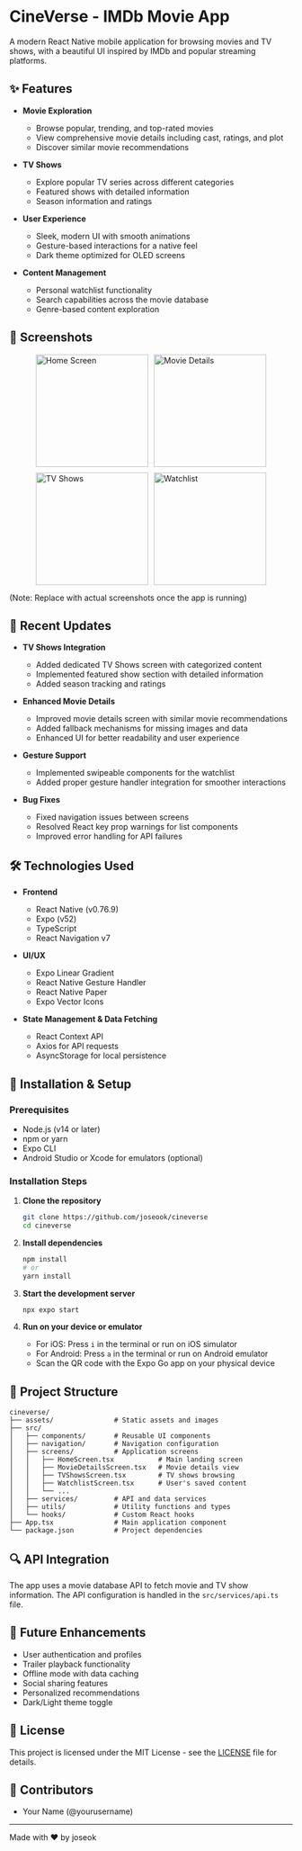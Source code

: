 # CineVerse - IMDb Movie App


A modern React Native mobile application for browsing movies and TV shows, with a beautiful UI inspired by IMDb and popular streaming platforms.

## ✨ Features

- **Movie Exploration**
  - Browse popular, trending, and top-rated movies
  - View comprehensive movie details including cast, ratings, and plot
  - Discover similar movie recommendations

- **TV Shows**
  - Explore popular TV series across different categories
  - Featured shows with detailed information
  - Season information and ratings

- **User Experience**
  - Sleek, modern UI with smooth animations
  - Gesture-based interactions for a native feel
  - Dark theme optimized for OLED screens

- **Content Management**
  - Personal watchlist functionality
  - Search capabilities across the movie database
  - Genre-based content exploration

## 📱 Screenshots

<div style="display: flex; flex-wrap: wrap; gap: 10px; justify-content: center;">
  <img src="assets/screenshots/home.png" alt="Home Screen" width="200"/>
  <img src="assets/screenshots/movie-details.png" alt="Movie Details" width="200"/>
  <img src="assets/screenshots/tv-shows.png" alt="TV Shows" width="200"/>
  <img src="assets/screenshots/watchlist.png" alt="Watchlist" width="200"/>
</div>

(Note: Replace with actual screenshots once the app is running)

## 🚀 Recent Updates

- **TV Shows Integration**
  - Added dedicated TV Shows screen with categorized content
  - Implemented featured show section with detailed information
  - Added season tracking and ratings

- **Enhanced Movie Details**
  - Improved movie details screen with similar movie recommendations
  - Added fallback mechanisms for missing images and data
  - Enhanced UI for better readability and user experience

- **Gesture Support**
  - Implemented swipeable components for the watchlist
  - Added proper gesture handler integration for smoother interactions

- **Bug Fixes**
  - Fixed navigation issues between screens
  - Resolved React key prop warnings for list components
  - Improved error handling for API failures

## 🛠️ Technologies Used

- **Frontend**
  - React Native (v0.76.9)
  - Expo (v52)
  - TypeScript
  - React Navigation v7

- **UI/UX**
  - Expo Linear Gradient
  - React Native Gesture Handler
  - React Native Paper
  - Expo Vector Icons

- **State Management & Data Fetching**
  - React Context API
  - Axios for API requests
  - AsyncStorage for local persistence

## 🔧 Installation & Setup

### Prerequisites

- Node.js (v14 or later)
- npm or yarn
- Expo CLI
- Android Studio or Xcode for emulators (optional)

### Installation Steps

1. **Clone the repository**
   ```bash
   git clone https://github.com/joseook/cineverse
   cd cineverse
   ```

2. **Install dependencies**
   ```bash
   npm install
   # or
   yarn install
   ```

3. **Start the development server**
   ```bash
   npx expo start
   ```

4. **Run on your device or emulator**
   - For iOS: Press `i` in the terminal or run on iOS simulator
   - For Android: Press `a` in the terminal or run on Android emulator
   - Scan the QR code with the Expo Go app on your physical device

## 📁 Project Structure

```
cineverse/
├── assets/               # Static assets and images
├── src/
│   ├── components/       # Reusable UI components
│   ├── navigation/       # Navigation configuration
│   ├── screens/          # Application screens
│   │   ├── HomeScreen.tsx           # Main landing screen
│   │   ├── MovieDetailsScreen.tsx   # Movie details view
│   │   ├── TVShowsScreen.tsx        # TV shows browsing
│   │   ├── WatchlistScreen.tsx      # User's saved content
│   │   └── ...
│   ├── services/         # API and data services
│   ├── utils/            # Utility functions and types
│   └── hooks/            # Custom React hooks
├── App.tsx               # Main application component
└── package.json          # Project dependencies
```

## 🔍 API Integration

The app uses a movie database API to fetch movie and TV show information. The API configuration is handled in the `src/services/api.ts` file.

## 🔮 Future Enhancements

- User authentication and profiles
- Trailer playback functionality
- Offline mode with data caching
- Social sharing features
- Personalized recommendations
- Dark/Light theme toggle

## 📄 License

This project is licensed under the MIT License - see the [LICENSE](LICENSE) file for details.

## 👥 Contributors

- Your Name (@yourusername)

---

Made with ❤️ by joseok
